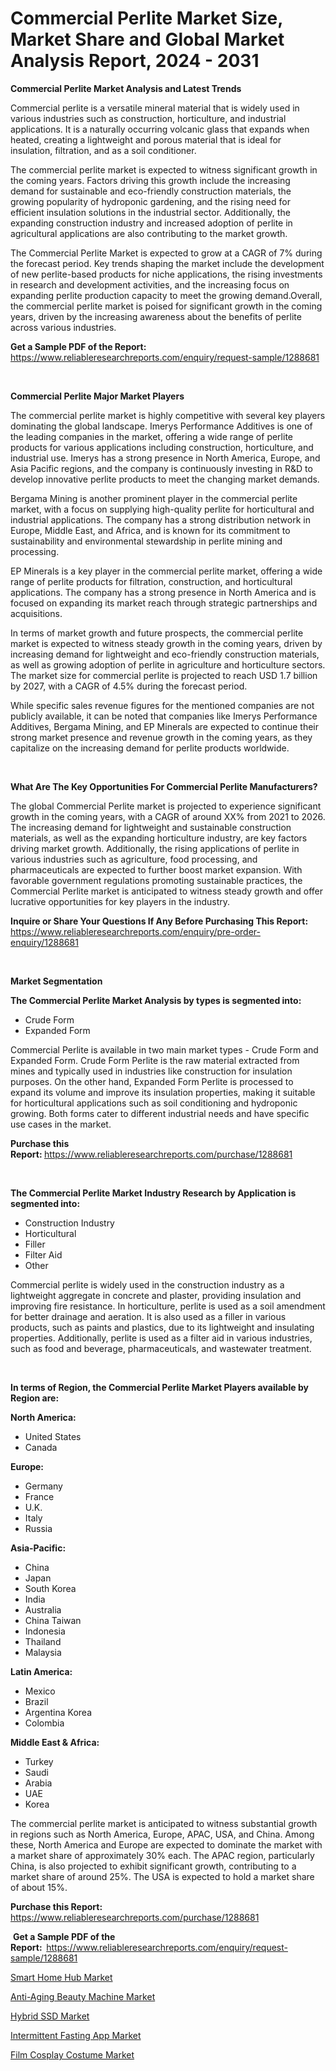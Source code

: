 <p><h1>Commercial Perlite Market Size, Market Share and Global Market Analysis Report, 2024 - 2031</h1></p><p><strong>Commercial Perlite Market Analysis and Latest Trends</strong></p>
<p><p>Commercial perlite is a versatile mineral material that is widely used in various industries such as construction, horticulture, and industrial applications. It is a naturally occurring volcanic glass that expands when heated, creating a lightweight and porous material that is ideal for insulation, filtration, and as a soil conditioner.</p><p>The commercial perlite market is expected to witness significant growth in the coming years. Factors driving this growth include the increasing demand for sustainable and eco-friendly construction materials, the growing popularity of hydroponic gardening, and the rising need for efficient insulation solutions in the industrial sector. Additionally, the expanding construction industry and increased adoption of perlite in agricultural applications are also contributing to the market growth.</p><p>The Commercial Perlite Market is expected to grow at a CAGR of 7% during the forecast period. Key trends shaping the market include the development of new perlite-based products for niche applications, the rising investments in research and development activities, and the increasing focus on expanding perlite production capacity to meet the growing demand.Overall, the commercial perlite market is poised for significant growth in the coming years, driven by the increasing awareness about the benefits of perlite across various industries.</p></p>
<p><strong>Get a Sample PDF of the Report:&nbsp;</strong> <a href="https://www.reliableresearchreports.com/enquiry/request-sample/1288681">https://www.reliableresearchreports.com/enquiry/request-sample/1288681</a></p>
<p>&nbsp;</p>
<p><strong>Commercial Perlite Major Market Players</strong></p>
<p><p>The commercial perlite market is highly competitive with several key players dominating the global landscape. Imerys Performance Additives is one of the leading companies in the market, offering a wide range of perlite products for various applications including construction, horticulture, and industrial use. Imerys has a strong presence in North America, Europe, and Asia Pacific regions, and the company is continuously investing in R&D to develop innovative perlite products to meet the changing market demands.</p><p>Bergama Mining is another prominent player in the commercial perlite market, with a focus on supplying high-quality perlite for horticultural and industrial applications. The company has a strong distribution network in Europe, Middle East, and Africa, and is known for its commitment to sustainability and environmental stewardship in perlite mining and processing.</p><p>EP Minerals is a key player in the commercial perlite market, offering a wide range of perlite products for filtration, construction, and horticultural applications. The company has a strong presence in North America and is focused on expanding its market reach through strategic partnerships and acquisitions.</p><p>In terms of market growth and future prospects, the commercial perlite market is expected to witness steady growth in the coming years, driven by increasing demand for lightweight and eco-friendly construction materials, as well as growing adoption of perlite in agriculture and horticulture sectors. The market size for commercial perlite is projected to reach USD 1.7 billion by 2027, with a CAGR of 4.5% during the forecast period.</p><p>While specific sales revenue figures for the mentioned companies are not publicly available, it can be noted that companies like Imerys Performance Additives, Bergama Mining, and EP Minerals are expected to continue their strong market presence and revenue growth in the coming years, as they capitalize on the increasing demand for perlite products worldwide.</p></p>
<p>&nbsp;</p>
<p><strong>What Are The Key Opportunities For Commercial Perlite Manufacturers?</strong></p>
<p><p>The global Commercial Perlite market is projected to experience significant growth in the coming years, with a CAGR of around XX% from 2021 to 2026. The increasing demand for lightweight and sustainable construction materials, as well as the expanding horticulture industry, are key factors driving market growth. Additionally, the rising applications of perlite in various industries such as agriculture, food processing, and pharmaceuticals are expected to further boost market expansion. With favorable government regulations promoting sustainable practices, the Commercial Perlite market is anticipated to witness steady growth and offer lucrative opportunities for key players in the industry.</p></p>
<p><strong>Inquire or Share Your Questions If Any Before Purchasing This Report:</strong> <a href="https://www.reliableresearchreports.com/enquiry/pre-order-enquiry/1288681">https://www.reliableresearchreports.com/enquiry/pre-order-enquiry/1288681</a></p>
<p>&nbsp;</p>
<p><strong>Market Segmentation</strong></p>
<p><strong>The Commercial Perlite Market Analysis by types is segmented into:</strong></p>
<p><ul><li>Crude Form</li><li>Expanded Form</li></ul></p>
<p><p>Commercial Perlite is available in two main market types - Crude Form and Expanded Form. Crude Form Perlite is the raw material extracted from mines and typically used in industries like construction for insulation purposes. On the other hand, Expanded Form Perlite is processed to expand its volume and improve its insulation properties, making it suitable for horticultural applications such as soil conditioning and hydroponic growing. Both forms cater to different industrial needs and have specific use cases in the market.</p></p>
<p><strong>Purchase this Report:&nbsp;</strong><a href="https://www.reliableresearchreports.com/purchase/1288681">https://www.reliableresearchreports.com/purchase/1288681</a></p>
<p>&nbsp;</p>
<p><strong>The Commercial Perlite Market Industry Research by Application is segmented into:</strong></p>
<p><ul><li>Construction Industry</li><li>Horticultural</li><li>Filler</li><li>Filter Aid</li><li>Other</li></ul></p>
<p><p>Commercial perlite is widely used in the construction industry as a lightweight aggregate in concrete and plaster, providing insulation and improving fire resistance. In horticulture, perlite is used as a soil amendment for better drainage and aeration. It is also used as a filler in various products, such as paints and plastics, due to its lightweight and insulating properties. Additionally, perlite is used as a filter aid in various industries, such as food and beverage, pharmaceuticals, and wastewater treatment.</p></p>
<p>&nbsp;</p>
<p><strong>In terms of Region, the Commercial Perlite Market Players available by Region are:</strong></p>
<p>
    <p> <strong> North America: </strong>
        <ul>
            <li>United States</li>
            <li>Canada</li>
        </ul>
        </p> 
    <p> <strong> Europe: </strong>
        <ul>
            <li>Germany</li>
            <li>France</li>
            <li>U.K.</li>
            <li>Italy</li>
            <li>Russia</li>
        </ul>
        </p> 
    <p> <strong> Asia-Pacific: </strong>
        <ul>
            <li>China</li>
            <li>Japan</li>
            <li>South Korea</li>
            <li>India</li>
            <li>Australia</li>
            <li>China Taiwan</li>
            <li>Indonesia</li>
            <li>Thailand</li>
            <li>Malaysia</li>
        </ul>
        </p> 
    <p> <strong> Latin America: </strong>
        <ul>
            <li>Mexico</li>
            <li>Brazil</li>
            <li>Argentina Korea</li>
            <li>Colombia</li>
        </ul>
        </p> 
    <p> <strong> Middle East & Africa: </strong>
        <ul>
            <li>Turkey</li>
            <li>Saudi</li>
            <li>Arabia</li>
            <li>UAE</li>
            <li>Korea</li>
        </ul>
    </p>
    </p>
<p><p>The commercial perlite market is anticipated to witness substantial growth in regions such as North America, Europe, APAC, USA, and China. Among these, North America and Europe are expected to dominate the market with a market share of approximately 30% each. The APAC region, particularly China, is also projected to exhibit significant growth, contributing to a market share of around 25%. The USA is expected to hold a market share of about 15%.</p></p>
<p><strong>Purchase this Report: </strong><a href="https://www.reliableresearchreports.com/purchase/1288681">https://www.reliableresearchreports.com/purchase/1288681</a></p>
<p>&nbsp;<strong>Get a Sample PDF of the Report:&nbsp;&nbsp;</strong><a href="https://www.reliableresearchreports.com/enquiry/request-sample/1288681">https://www.reliableresearchreports.com/enquiry/request-sample/1288681</a></p>
<p><strong></strong></p>
<p><p><a href="https://view.publitas.com/reportprime-1/smart-home-hub-market-size-growth-outlook-from-2024-to-2031-projecting-at-markets-trends-analysis-by-application-regional-outlook-and-revenue/">Smart Home Hub Market</a></p><p><a href="https://noble-drawer-34c.notion.site/Anti-Aging-Beauty-Machine-Market-Size-Market-Trends-and-Growth-Outlook-forecasted-for-period-from--11f4cfe8b66945888acf60a833ac548a">Anti-Aging Beauty Machine Market</a></p><p><a href="https://view.publitas.com/reportprime-1/hybrid-ssd-market-size-growth-outlook-from-2024-to-2031-projecting-at-markets-trends-analysis-by-application-regional-outlook-and-revenue/">Hybrid SSD Market</a></p><p><a href="https://github.com/wwwkeltoum/Market-Research-Report-List-2/blob/main/intermittent-fasting-app-market.md">Intermittent Fasting App Market</a></p><p><a href="https://three-jumbo-f6d.notion.site/Film-Cosplay-Costume-Market-Size-Growth-and-Forecast-from-2024-2031-d3ca220320854868b22494a135bcd275">Film Cosplay Costume Market</a></p></p>